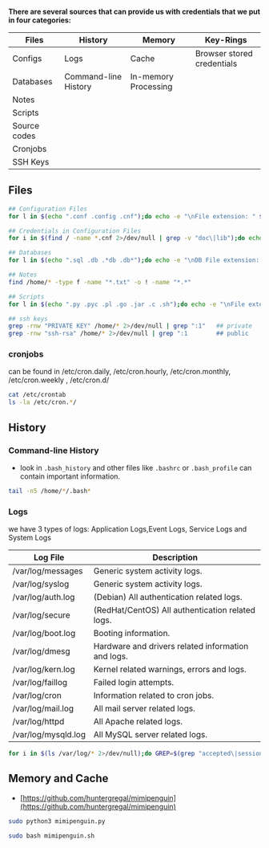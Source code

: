 
**There are several sources that can provide us with credentials that we put in four categories:**

| Files              | History              | Memory               | Key-Rings                      |
|--------------------|----------------------|----------------------|--------------------------------|
| Configs            | Logs                 | Cache                | Browser stored credentials    |
| Databases          | Command-line History | In-memory Processing |                                |
| Notes              |                      |                      |                                |
| Scripts            |                      |                      |                                |
| Source codes       |                      |                      |                                |
| Cronjobs           |                      |                      |                                |
| SSH Keys           |                      |                      |                                |


## Files

```bash
## Configuration Files
for l in $(echo ".conf .config .cnf");do echo -e "\nFile extension: " $l; find / -name *$l 2>/dev/null | grep -v "lib\|fonts\|share\|core" ;done

## Credentials in Configuration Files
for i in $(find / -name *.cnf 2>/dev/null | grep -v "doc\|lib");do echo -e "\nFile: " $i; grep "user\|password\|pass" $i 2>/dev/null | grep -v "\#";done

## Databases
for l in $(echo ".sql .db .*db .db*");do echo -e "\nDB File extension: " $l; find / -name *$l 2>/dev/null | grep -v "doc\|lib\|headers\|share\|man";done

## Notes
find /home/* -type f -name "*.txt" -o ! -name "*.*"

## Scripts
for l in $(echo ".py .pyc .pl .go .jar .c .sh");do echo -e "\nFile extension: " $l; find / -name *$l 2>/dev/null | grep -v "doc\|lib\|headers\|share";done

## ssh keys
grep -rnw "PRIVATE KEY" /home/* 2>/dev/null | grep ":1"   ## private
grep -rnw "ssh-rsa" /home/* 2>/dev/null | grep ":1        ## public

```

### cronjobs
can be found in /etc/cron.daily, /etc/cron.hourly, /etc/cron.monthly, /etc/cron.weekly , /etc/cron.d/

```bash
cat /etc/crontab
ls -la /etc/cron.*/
```

## History

### Command-line History
- look in `.bash_history` and other files like `.bashrc` or `.bash_profile` can contain important information.

```bash
tail -n5 /home/*/.bash*
```

### Logs
we have 3 types of logs: Application Logs,Event Logs, Service Logs and System Logs


| Log File           | Description                                         |
|--------------------|-----------------------------------------------------|
| /var/log/messages  | Generic system activity logs.                       |
| /var/log/syslog    | Generic system activity logs.                       |
| /var/log/auth.log  | (Debian) All authentication related logs.          |
| /var/log/secure    | (RedHat/CentOS) All authentication related logs.   |
| /var/log/boot.log  | Booting information.                                |
| /var/log/dmesg     | Hardware and drivers related information and logs. |
| /var/log/kern.log  | Kernel related warnings, errors and logs.          |
| /var/log/faillog   | Failed login attempts.                              |
| /var/log/cron      | Information related to cron jobs.                   |
| /var/log/mail.log  | All mail server related logs.                       |
| /var/log/httpd     | All Apache related logs.                            |
| /var/log/mysqld.log| All MySQL server related logs.                      |


```bash
for i in $(ls /var/log/* 2>/dev/null);do GREP=$(grep "accepted\|session opened\|session closed\|failure\|failed\|ssh\|password changed\|new user\|delete user\|sudo\|COMMAND\=\|logs" $i 2>/dev/null); if [[ $GREP ]];then echo -e "\n#### Log file: " $i; grep "accepted\|session opened\|session closed\|failure\|failed\|ssh\|password changed\|new user\|delete user\|sudo\|COMMAND\=\|logs" $i 2>/dev/null;fi;done
```

## Memory and Cache
- [https://github.com/huntergregal/mimipenguin](https://github.com/huntergregal/mimipenguin)

```bash
sudo python3 mimipenguin.py

sudo bash mimipenguin.sh 
```

